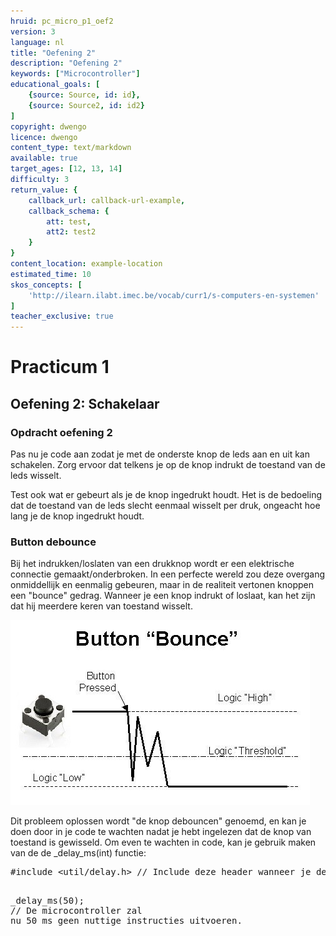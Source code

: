 ```yaml
---
hruid: pc_micro_p1_oef2
version: 3
language: nl
title: "Oefening 2"
description: "Oefening 2"
keywords: ["Microcontroller"]
educational_goals: [
    {source: Source, id: id}, 
    {source: Source2, id: id2}
]
copyright: dwengo
licence: dwengo
content_type: text/markdown
available: true
target_ages: [12, 13, 14]
difficulty: 3
return_value: {
    callback_url: callback-url-example,
    callback_schema: {
        att: test,
        att2: test2
    }
}
content_location: example-location
estimated_time: 10
skos_concepts: [
    'http://ilearn.ilabt.imec.be/vocab/curr1/s-computers-en-systemen'
]
teacher_exclusive: true
---
```

# Practicum 1

## Oefening 2: Schakelaar

### Opdracht oefening 2

Pas nu je code aan zodat je met de onderste knop de leds aan en uit kan schakelen. Zorg ervoor dat telkens je op de knop indrukt de toestand van de leds wisselt.

Test ook wat er gebeurt als je de knop ingedrukt houdt. Het is de bedoeling dat de toestand van de leds slecht eenmaal wisselt per druk, ongeacht hoe lang je de knop ingedrukt houdt.


### Button debounce

Bij het indrukken/loslaten van een drukknop wordt er een elektrische connectie gemaakt/onderbroken. In een perfecte wereld zou deze overgang onmiddellijk en eenmalig gebeuren, maar in de realiteit vertonen knoppen een "bounce" gedrag. Wanneer je een knop indrukt of loslaat, kan het zijn dat hij meerdere keren van toestand wisselt.

![](embed/debounce.jpg "button debounce")

Dit probleem oplossen wordt "de knop debouncen" genoemd, en kan je doen door in je code te wachten nadat je hebt ingelezen dat de knop van toestand is gewisseld. Om even te wachten in code, kan je gebruik maken van de de _delay_ms(int) functie:

<div class="highlight highlight-source-c">
<pre>#<span class="pl-k">include</span> <span class="pl-s"><span class="pl-pds">&lt;</span>util/delay.h<span class="pl-pds">&gt;</span></span> <span class="pl-c"><span class="pl-c">//</span> Include deze header wanneer je delays gebruikt.</span>

<span class="pl-en">_delay_ms</span>(<span class="pl-c1">50</span>);  <span class="pl-c"><span class="pl-c">//</span> De microcontroller zal nu 50 ms geen nuttige instructies uitvoeren.</span></pre>
</div>